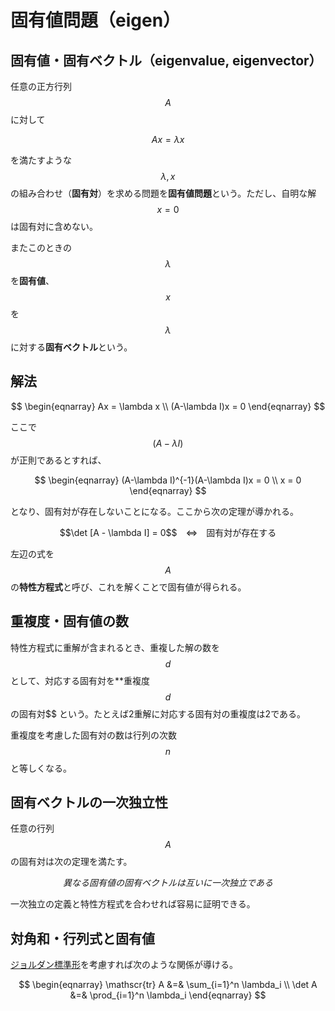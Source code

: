 # 固有値問題（eigen）

## 固有値・固有ベクトル（eigenvalue, eigenvector）

任意の正方行列 $$A$$ に対して

$$
Ax = \lambda x
$$

を満たすような $$\lambda, x$$ の組み合わせ（**固有対**）を求める問題を**固有値問題**という。ただし、自明な解 $$x=0$$ は固有対に含めない。

またこのときの $$\lambda$$ を**固有値**、$$x$$ を $$\lambda$$ に対する**固有ベクトル**という。

## 解法

$$
\begin{eqnarray}
Ax = \lambda x \\
(A-\lambda I)x = 0
\end{eqnarray}
$$

ここで $$(A-\lambda I)$$ が正則であるとすれば、

$$
\begin{eqnarray}
(A-\lambda I)^{-1}(A-\lambda I)x = 0 \\
x = 0
\end{eqnarray}
$$

となり、固有対が存在しないことになる。ここから次の定理が導かれる。

<center>
$$\det [A - \lambda I] = 0$$　⇔　固有対が存在する
</center>

左辺の式を $$A$$ の**特性方程式**と呼び、これを解くことで固有値が得られる。

## 重複度・固有値の数

特性方程式に重解が含まれるとき、重複した解の数を $$d$$ として、対応する固有対を**重複度 $$d$$ の固有対$$ という。たとえば2重解に対応する固有対の重複度は2である。

重複度を考慮した固有対の数は行列の次数 $$n$$ と等しくなる。

## 固有ベクトルの一次独立性

任意の行列 $$A$$ の固有対は次の定理を満たす。

$$
異なる固有値の固有ベクトルは互いに一次独立である
$$

一次独立の定義と特性方程式を合わせれば容易に証明できる。

## 対角和・行列式と固有値

[ジョルダン標準形](diagonalization.md)を考慮すれば次のような関係が導ける。

$$
\begin{eqnarray}
\mathscr{tr} A &=& \sum_{i=1}^n \lambda_i \\
\det A &=& \prod_{i=1}^n \lambda_i
\end{eqnarray}
$$
